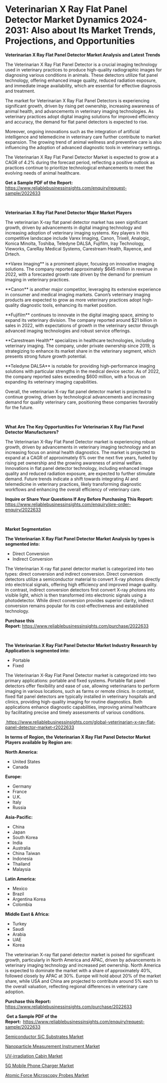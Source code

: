 <p><h1>Veterinarian X Ray Flat Panel Detector Market Dynamics 2024-2031: Also about Its Market Trends, Projections, and Opportunities</h1></p><p><strong>Veterinarian X Ray Flat Panel Detector Market Analysis and Latest Trends</strong></p>
<p><p>The Veterinarian X Ray Flat Panel Detector is a crucial imaging technology used in veterinary practices to produce high-quality radiographic images for diagnosing various conditions in animals. These detectors utilize flat panel technology, offering enhanced image quality, reduced radiation exposure, and immediate image availability, which are essential for effective diagnosis and treatment.</p><p>The market for Veterinarian X Ray Flat Panel Detectors is experiencing significant growth, driven by rising pet ownership, increasing awareness of animal health, and advancements in veterinary imaging technologies. As veterinary practices adopt digital imaging solutions for improved efficiency and accuracy, the demand for flat panel detectors is expected to rise. </p><p>Moreover, ongoing innovations such as the integration of artificial intelligence and telemedicine in veterinary care further contribute to market expansion. The growing trend of animal wellness and preventive care is also influencing the adoption of advanced diagnostic tools in veterinary settings. </p><p>The Veterinarian X Ray Flat Panel Detector Market is expected to grow at a CAGR of 4.2% during the forecast period, reflecting a positive outlook as practices continue to prioritize technological enhancements to meet the evolving needs of animal healthcare.</p></p>
<p><strong>Get a Sample PDF of the Report:&nbsp;</strong> <a href="https://www.reliablebusinessinsights.com/enquiry/request-sample/2022633?utm_campaign=102&utm_medium=2&utm_source=Github&utm_content=ia&utm_term=28102024&utm_id=veterinarian-x-ray-flat-panel-detector">https://www.reliablebusinessinsights.com/enquiry/request-sample/2022633</a></p>
<p>&nbsp;</p>
<p><strong>Veterinarian X Ray Flat Panel Detector Major Market Players</strong></p>
<p><p>The veterinarian X-ray flat panel detector market has seen significant growth, driven by advancements in digital imaging technology and increasing adoption of veterinary imaging systems. Key players in this competitive landscape include Varex Imaging, Canon, Trixell, Analogic, Konica Minolta, Toshiba, Teledyne DALSA, Fujifilm, Iray Technology, Vieworks, CareRay Medical Systems, Carestream Health, Rayence, and Drtech.</p><p>**Varex Imaging** is a prominent player, focusing on innovative imaging solutions. The company reported approximately $645 million in revenue in 2022, with a forecasted growth rate driven by the demand for premium imaging in veterinary practices.</p><p>**Canon** is another major competitor, leveraging its extensive experience in consumer and medical imaging markets. Canon’s veterinary imaging products are expected to grow as more veterinary practices adopt high-quality diagnostic tools, enhancing its market position.</p><p>**Fujifilm** continues to innovate in the digital imaging space, aiming to expand its veterinary division. The company reported around $21 billion in sales in 2022, with expectations of growth in the veterinary sector through advanced imaging technologies and robust service offerings.</p><p>**Carestream Health** specializes in healthcare technologies, including veterinary imaging. The company, under private ownership since 2019, is strategizing to enhance its market share in the veterinary segment, which presents strong future growth potential.</p><p>**Teledyne DALSA** is notable for providing high-performance imaging solutions with particular strengths in the medical device sector. As of 2022, the company reported sales exceeding $600 million, with a focus on expanding its veterinary imaging capabilities.</p><p>Overall, the veterinarian X-ray flat panel detector market is projected to continue growing, driven by technological advancements and increasing demand for quality veterinary care, positioning these companies favorably for the future.</p></p>
<p>&nbsp;</p>
<p><strong>What Are The Key Opportunities For Veterinarian X Ray Flat Panel Detector Manufacturers?</strong></p>
<p><p>The Veterinarian X-Ray Flat Panel Detector market is experiencing robust growth, driven by advancements in veterinary imaging technology and an increasing focus on animal health diagnostics. The market is projected to expand at a CAGR of approximately 6% over the next five years, fueled by rising pet ownership and the growing awareness of animal welfare. Innovations in flat panel detector technology, including enhanced image quality and reduced radiation exposure, are expected to further stimulate demand. Future trends indicate a shift towards integrating AI and telemedicine in veterinary practices, likely transforming diagnostic workflows and enhancing the overall efficiency of veterinary care.</p></p>
<p><strong>Inquire or Share Your Questions If Any Before Purchasing This Report:</strong> <a href="https://www.reliablebusinessinsights.com/enquiry/pre-order-enquiry/2022633?utm_campaign=102&utm_medium=2&utm_source=Github&utm_content=ia&utm_term=28102024&utm_id=veterinarian-x-ray-flat-panel-detector">https://www.reliablebusinessinsights.com/enquiry/pre-order-enquiry/2022633</a></p>
<p>&nbsp;</p>
<p><strong>Market Segmentation</strong></p>
<p><strong>The Veterinarian X Ray Flat Panel Detector Market Analysis by types is segmented into:</strong></p>
<p><ul><li>Direct Conversion</li><li>Indirect Conversion</li></ul></p>
<p><p>The Veterinarian X-ray flat panel detector market is categorized into two types: direct conversion and indirect conversion. Direct conversion detectors utilize a semiconductor material to convert X-ray photons directly into electrical signals, offering high efficiency and improved image quality. In contrast, indirect conversion detectors first convert X-ray photons into visible light, which is then transformed into electronic signals using a photodetector. While direct conversion provides superior clarity, indirect conversion remains popular for its cost-effectiveness and established technology.</p></p>
<p><strong>Purchase this Report:&nbsp;</strong><a href="https://www.reliablebusinessinsights.com/purchase/2022633?utm_campaign=102&utm_medium=2&utm_source=Github&utm_content=ia&utm_term=28102024&utm_id=veterinarian-x-ray-flat-panel-detector">https://www.reliablebusinessinsights.com/purchase/2022633</a></p>
<p>&nbsp;</p>
<p><strong>The Veterinarian X Ray Flat Panel Detector Market Industry Research by Application is segmented into:</strong></p>
<p><ul><li>Portable</li><li>Fixed</li></ul></p>
<p><p>The Veterinarian X-Ray Flat Panel Detector market is categorized into two primary applications: portable and fixed systems. Portable flat panel detectors offer flexibility and ease of use, allowing veterinarians to perform imaging in various locations, such as farms or remote clinics. In contrast, fixed flat panel detectors are typically installed in veterinary hospitals and clinics, providing high-quality imaging for routine diagnostics. Both applications enhance diagnostic capabilities, improving animal healthcare by facilitating precise and timely assessments of various conditions.</p></p>
<p><a href="https://www.reliablebusinessinsights.com/global-veterinarian-x-ray-flat-panel-detector-market-r2022633?utm_campaign=102&utm_medium=2&utm_source=Github&utm_content=ia&utm_term=28102024&utm_id=veterinarian-x-ray-flat-panel-detector">&nbsp;https://www.reliablebusinessinsights.com/global-veterinarian-x-ray-flat-panel-detector-market-r2022633</a></p>
<p><strong>In terms of Region, the Veterinarian X Ray Flat Panel Detector Market Players available by Region are:</strong></p>
<p>
    <p> <strong> North America: </strong>
        <ul>
            <li>United States</li>
            <li>Canada</li>
        </ul>
        </p> 
    <p> <strong> Europe: </strong>
        <ul>
            <li>Germany</li>
            <li>France</li>
            <li>U.K.</li>
            <li>Italy</li>
            <li>Russia</li>
        </ul>
        </p> 
    <p> <strong> Asia-Pacific: </strong>
        <ul>
            <li>China</li>
            <li>Japan</li>
            <li>South Korea</li>
            <li>India</li>
            <li>Australia</li>
            <li>China Taiwan</li>
            <li>Indonesia</li>
            <li>Thailand</li>
            <li>Malaysia</li>
        </ul>
        </p> 
    <p> <strong> Latin America: </strong>
        <ul>
            <li>Mexico</li>
            <li>Brazil</li>
            <li>Argentina Korea</li>
            <li>Colombia</li>
        </ul>
        </p> 
    <p> <strong> Middle East & Africa: </strong>
        <ul>
            <li>Turkey</li>
            <li>Saudi</li>
            <li>Arabia</li>
            <li>UAE</li>
            <li>Korea</li>
        </ul>
    </p>
    </p>
<p><p>The veterinarian X-ray flat panel detector market is poised for significant growth, particularly in North America and APAC, driven by advancements in veterinary imaging technology and increased pet ownership. North America is expected to dominate the market with a share of approximately 40%, followed closely by APAC at 30%. Europe will hold about 20% of the market share, while USA and China are projected to contribute around 5% each to the overall valuation, reflecting regional differences in veterinary care adoption.</p></p>
<p><strong>Purchase this Report: </strong><a href="https://www.reliablebusinessinsights.com/purchase/2022633?utm_campaign=102&utm_medium=2&utm_source=Github&utm_content=ia&utm_term=28102024&utm_id=veterinarian-x-ray-flat-panel-detector">https://www.reliablebusinessinsights.com/purchase/2022633</a></p>
<p>&nbsp;<strong>Get a Sample PDF of the Report:&nbsp;&nbsp;</strong><a href="https://www.reliablebusinessinsights.com/enquiry/request-sample/2022633?utm_campaign=102&utm_medium=2&utm_source=Github&utm_content=ia&utm_term=28102024&utm_id=veterinarian-x-ray-flat-panel-detector">https://www.reliablebusinessinsights.com/enquiry/request-sample/2022633</a></p>
<p><strong></strong></p>
<p><p><a href="https://github.com/SidorelaGurakuqi596/Market-Research-Report-List-1/blob/main/semiconductor-sic-substrates-market.md?utm_campaign=102&utm_medium=2&utm_source=Github&utm_content=ia&utm_term=28102024&utm_id=veterinarian-x-ray-flat-panel-detector">Semiconductor SiC Substrates Market</a></p><p><a href="https://issuu.com/reportprime-2/docs/nanoparticle-measurement-instrument_dd4e627c730db4?utm_campaign=102&utm_medium=2&utm_source=Github&utm_content=ia&utm_term=28102024&utm_id=veterinarian-x-ray-flat-panel-detector">Nanoparticle Measurement Instrument Market</a></p><p><a href="https://www.linkedin.com/pulse/top-trends-transforming-uv-irradiation-cabin-market-2024--3bjlf?utm_campaign=102&utm_medium=2&utm_source=Github&utm_content=ia&utm_term=28102024&utm_id=veterinarian-x-ray-flat-panel-detector">UV-irradiation Cabin Market</a></p><p><a href="https://github.com/laurettae0ac/Market-Research-Report-List-1/blob/main/5g-mobile-phone-charger-market.md?utm_campaign=102&utm_medium=2&utm_source=Github&utm_content=ia&utm_term=28102024&utm_id=veterinarian-x-ray-flat-panel-detector">5G Mobile Phone Charger Market</a></p><p><a href="https://issuu.com/reportprime-2/docs/atomic-force-microscopy-probes-mark_5e2a9cce725c89?utm_campaign=102&utm_medium=2&utm_source=Github&utm_content=ia&utm_term=28102024&utm_id=veterinarian-x-ray-flat-panel-detector">Atomic Force Microscopy Probes Market</a></p></p>